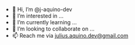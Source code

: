 - 👋 Hi, I’m @j-aquino-dev
- 👀 I’m interested in ...
- 🌱 I’m currently learning ...
- 💞️ I’m looking to collaborate on ...
- 📫 Reach me via julius.aquino.dev@gmail.com

<!---
j-aquino-dev/j-aquino-dev is a ✨ special ✨ repository because its `README.md` (this file) appears on your GitHub profile.
You can click the Preview link to take a look at your changes.
--->
